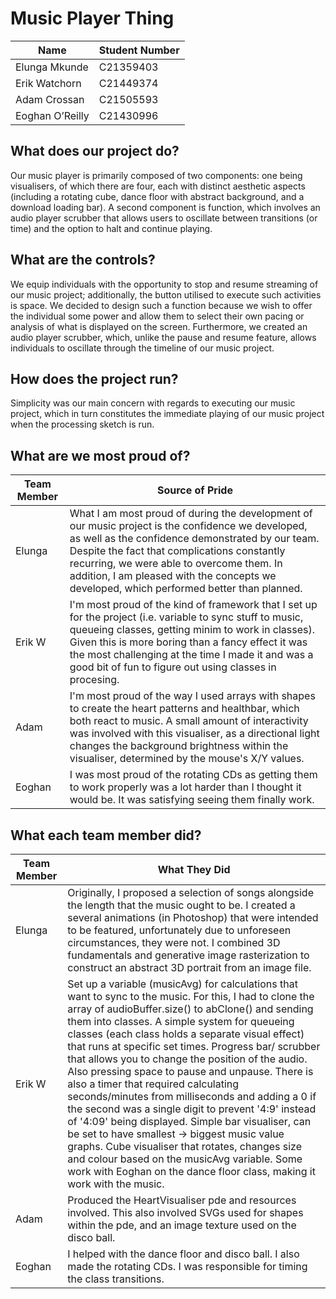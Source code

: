 # Music Player Thing
 
| Name | Student Number |
| ----------- | ----------- |
| Elunga Mkunde | C21359403 |
| Erik Watchorn | C21449374 |
| Adam Crossan | C21505593 |
| Eoghan O’Reilly | C21430996 |
 
## What does our project do?
Our music player is primarily composed of two components: one being visualisers, of which there are four, each with distinct aesthetic aspects (including a rotating cube, dance floor with abstract background, and a download loading bar). A second component is function, which involves an audio player scrubber that allows users to oscillate between transitions (or time) and the option to halt and continue playing. 

## What are the controls?
We equip individuals with the opportunity to stop and resume streaming of our music project; additionally, the button utilised to execute such activities is space. We decided to design such a function because we wish to offer the individual some power and allow them to select their own pacing or analysis of what is displayed on the screen. Furthermore, we created an audio player scrubber, which, unlike the pause and resume feature, allows individuals to oscillate through the timeline of our music project.

## How does the project run?
Simplicity was our main concern with regards to executing our music project, which in turn constitutes the immediate playing of our music project when the processing sketch is run. 

## What are we most proud of?
| Team Member | Source of Pride |
| ----------- | ----------- |
| Elunga |  What I am most proud of during the development of our music project is the confidence we developed, as well as the confidence demonstrated by our team. Despite the fact that complications constantly recurring, we were able to overcome them. In addition, I am pleased with the concepts we developed, which performed better than planned. |
| Erik W | I'm most proud of the kind of framework that I set up for the project (i.e. variable to sync stuff to music, queueing classes, getting minim to work in classes). Given this is more boring than a fancy effect it was the most challenging at the time I made it and was a good bit of fun to figure out using classes in procesing. |
| Adam | I'm most proud of the way I used arrays with shapes to create the heart patterns and healthbar, which both react to music. A small amount of interactivity was involved with this visualiser, as a directional light changes the background brightness within the visualiser, determined by the mouse's X/Y values.  | 
| Eoghan | I was most proud of the rotating CDs as getting them to work properly was a lot harder than I thought it would be. It was satisfying seeing them finally work. | 

## What each team member did?
| Team Member | What They Did |
| ----------- | ----------- |
| Elunga | Originally, I proposed a selection of songs alongside the length that the music ought to be. I created a several animations (in Photoshop) that were intended to be featured, unfortunately due to unforeseen circumstances, they were not. I combined 3D fundamentals and generative image rasterization to construct an abstract 3D portrait from an image file. |
| Erik W | Set up a variable (musicAvg) for calculations that want to sync to the music. For this, I had to clone the array of audioBuffer.size() to abClone() and sending them into classes. A simple system for queueing classes (each class holds a separate visual effect) that runs at specific set times. Progress bar/ scrubber that allows you to change the position of the audio. Also pressing space to pause and unpause. There is also a timer that required calculating seconds/minutes from milliseconds and adding a 0 if the second was a single digit to prevent '4:9' instead of '4:09' being displayed. Simple bar visualiser, can be set to have smallest -> biggest music value graphs. Cube visualiser that rotates, changes size and colour based on the musicAvg variable. Some work with Eoghan on the dance floor class, making it work with the music. |
| Adam | Produced the HeartVisualiser pde and resources involved. This also involved SVGs used for shapes within the pde, and an image texture used on the disco ball. |
| Eoghan | I helped with the dance floor and disco ball. I also made the rotating CDs. I was responsible for timing the class transitions. |

